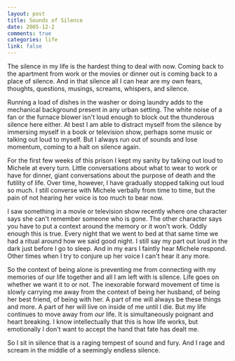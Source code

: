 ```yaml
--- 
layout: post
title: Sounds of Silence
date: 2005-12-2
comments: true
categories: life
link: false
---
```

The silence in my life is the hardest thing to deal with now. Coming back to the apartment from work or the movies or dinner out is coming back to a place of silence. And in that silence all I can hear are my own fears, thoughts, questions, musings, screams, whispers, and silence.

Running a load of dishes in the washer or doing laundry adds to the mechanical background present in any urban setting. The white noise of a fan or the furnace blower isn't loud enough to block out the thunderous silence here either. At best I am able to distract myself from the silence by immersing myself in a book or television show, perhaps some music or talking out loud to myself. But I always run out of sounds and lose momentum, coming to a halt on silence again.

For the first few weeks of this prison I kept my sanity by talking out loud to Michele at every turn. Little conversations about what to wear to work or have for dinner, giant conversations about the purpose of death and the futility of life. Over time, however, I have gradually stopped talking out loud so much. I still converse with Michele verbally from time to time, but the pain of not hearing her voice is too much to bear now.

I saw something in a movie or television show recently where one character says she can't remember someone who is gone. The other character says you have to put a context around the memory or it won't work. Oddly enough this is true. Every night that we went to bed at that same time we had a ritual around how we said good night. I still say my part out loud in the dark just before I go to sleep. And in my ears I faintly hear Michele respond. Other times when I try to conjure up her voice I can't hear it any more.

So the context of being alone is preventing me from connecting with my memories of our life together and all I am left with is silence. Life goes on whether we want it to or not. The inexorable forward movement of time is slowly carrying me away from the context of being her husband, of being her best friend, of being with her. A part of me will always be these things and more. A part of her will live on inside of me until I die. But my life continues to move away from <em>our</em> life. It is simultaneously poignant and heart breaking. I know intellectually that this is how life works, but emotionally I don't want to accept the hand that fate has dealt me.

So I sit in silence that is a raging tempest of sound and fury. And I rage and scream in the middle of a seemingly endless silence.

